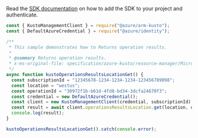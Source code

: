 Read the [SDK documentation](https://github.com/Azure/azure-sdk-for-js/blob/%40azure%2Farm-kusto_7.1.1/sdk/kusto/arm-kusto/README.md) on how to add the SDK to your project and authenticate.

```javascript
const { KustoManagementClient } = require("@azure/arm-kusto");
const { DefaultAzureCredential } = require("@azure/identity");

/**
 * This sample demonstrates how to Returns operation results.
 *
 * @summary Returns operation results.
 * x-ms-original-file: specification/azure-kusto/resource-manager/Microsoft.Kusto/stable/2022-02-01/examples/KustoOperationResultsOperationResultResponseTypeGet.json
 */
async function kustoOperationsResultsLocationGet() {
  const subscriptionId = "12345678-1234-1234-1234-123456789098";
  const location = "westus";
  const operationId = "30972f1b-b61d-4fd8-bd34-3dcfa24670f3";
  const credential = new DefaultAzureCredential();
  const client = new KustoManagementClient(credential, subscriptionId);
  const result = await client.operationsResultsLocation.get(location, operationId);
  console.log(result);
}

kustoOperationsResultsLocationGet().catch(console.error);
```
